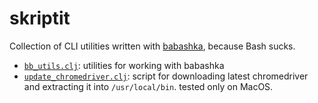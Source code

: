 # skriptit

Collection of CLI utilities written with [babashka](https://github.com/babashka/babashka), because Bash sucks.

- [`bb_utils.clj`](https://github.com/aatkin/skriptit/blob/ce5249c3a1b83e13db5ee273da1e78003d62e88c/bb_utils.clj): utilities for working with babashka
- [`update_chromedriver.clj`](https://github.com/aatkin/skriptit/blob/ce5249c3a1b83e13db5ee273da1e78003d62e88c/update_chromedriver.clj): script for downloading latest chromedriver and extracting it into `/usr/local/bin`. tested only on MacOS.
